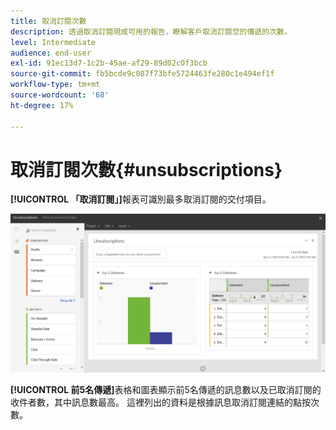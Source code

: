 ```yaml
---
title: 取消訂閱次數
description: 透過取消訂閱現成可用的報告，瞭解客戶取消訂閱您的傳遞的次數。
level: Intermediate
audience: end-user
exl-id: 91ec13d7-1c2b-45ae-af29-89d02c0f3bcb
source-git-commit: fb5bcde9c087f73bfe5724463fe280c1e494ef1f
workflow-type: tm+mt
source-wordcount: '68'
ht-degree: 17%

---
```


# 取消訂閱次數{#unsubscriptions}

**[!UICONTROL 「取消訂閱」]**&#x200B;報表可識別最多取消訂閱的交付項目。

![](assets/delivery_reports_unsub.png)

**[!UICONTROL 前5名傳遞]**&#x200B;表格和圖表顯示前5名傳遞的訊息數以及已取消訂閱的收件者數，其中訊息數最高。 這裡列出的資料是根據訊息取消訂閱連結的點按次數。
